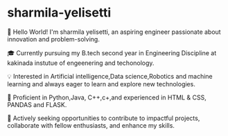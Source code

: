# sharmila-yelisetti

👋 Hello World! I'm sharmila yelisetti, an aspiring engineer passionate about innovation and problem-solving.

🎓 Currently pursuing my  B.tech second year in Engineering Discipline at kakinada instutue of engeenering and techonology.

💡 Interested in  Artificial intelligence,Data science,Robotics and machine learning and always eager to learn and explore new technologies.

🔧 Proficient in Python,Java, C++,c+,and experienced in HTML & CSS, PANDAS and FLASK.

🚀 Actively seeking opportunities to contribute to impactful projects, collaborate with fellow enthusiasts, and enhance my skills.
